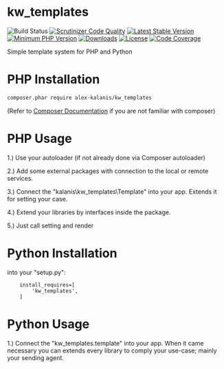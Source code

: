 # kw_templates

![Build Status](https://github.com/alex-kalanis/kw_templates/actions/workflows/code_checks.yml/badge.svg)
[![Scrutinizer Code Quality](https://scrutinizer-ci.com/g/alex-kalanis/kw_templates/badges/quality-score.png?b=master)](https://scrutinizer-ci.com/g/alex-kalanis/kw_templates/?branch=master)
[![Latest Stable Version](https://poser.pugx.org/alex-kalanis/kw_templates/v/stable.svg?v=1)](https://packagist.org/packages/alex-kalanis/kw_templates)
[![Minimum PHP Version](https://img.shields.io/badge/php-%3E%3D%207.3-8892BF.svg)](https://php.net/)
[![Downloads](https://img.shields.io/packagist/dt/alex-kalanis/kw_templates.svg?v1)](https://packagist.org/packages/alex-kalanis/kw_templates)
[![License](https://poser.pugx.org/alex-kalanis/kw_templates/license.svg?v=1)](https://packagist.org/packages/alex-kalanis/kw_templates)
[![Code Coverage](https://scrutinizer-ci.com/g/alex-kalanis/kw_templates/badges/coverage.png?b=master&v=1)](https://scrutinizer-ci.com/g/alex-kalanis/kw_templates/?branch=master)

Simple template system for PHP and Python 

# PHP Installation

```bash
composer.phar require alex-kalanis/kw_templates
```

(Refer to [Composer Documentation](https://github.com/composer/composer/blob/master/doc/00-intro.md#introduction) if you are not
familiar with composer)


# PHP Usage

1.) Use your autoloader (if not already done via Composer autoloader)

2.) Add some external packages with connection to the local or remote services.

3.) Connect the "kalanis\kw_templates\Template" into your app. Extends it for setting your case.

4.) Extend your libraries by interfaces inside the package.

5.) Just call setting and render

# Python Installation

into your "setup.py":

```
    install_requires=[
        'kw_templates',
    ]
```

# Python Usage

1.) Connect the "kw_templates.template" into your app. When it came necessary
you can extends every library to comply your use-case; mainly your sending agent.
